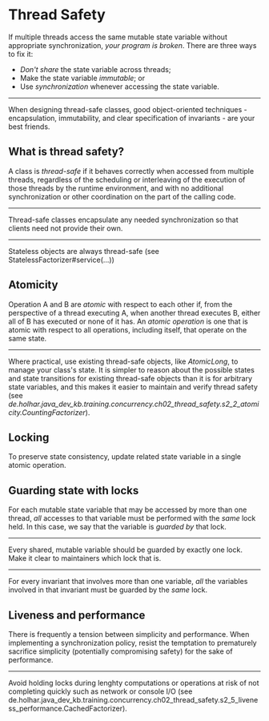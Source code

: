 # Thread Safety

If multiple threads access the same mutable state variable without appropriate synchronization, *your program is 
broken*.
There are three ways to fix it:

* *Don't share* the state variable across threads;
* Make the state variable *immutable*; or
* Use *synchronization* whenever accessing the state variable.

----
When designing thread-safe classes, good object-oriented techniques - encapsulation, immutability, and clear 
specification of invariants - are your best friends.

## What is thread safety?

A class is *thread-safe* if it behaves correctly when accessed from multiple threads, regardless of the scheduling 
or interleaving of the execution of those threads by the runtime environment, and with no additional synchronization 
or other coordination on the part of the calling code.

----

Thread-safe classes encapsulate any needed synchronization so that clients need not provide their own.

----

Stateless objects are always thread-safe (see StatelessFactorizer#service(...))

## Atomicity

Operation A and B are *atomic* with respect to each other if, from the perspective of a thread executing A, when 
another thread executes B, either all of B has executed or none of it has.
An *atomic operation* is one that is atomic with respect to all operations, including itself, that operate on the 
same state.

----

Where practical, use existing thread-safe objects, like *AtomicLong*, to manage your class's state.
It is simpler to reason about the possible states and state transitions for existing thread-safe objects than it is 
for arbitrary state variables, and this makes it easier to maintain and verify thread safety (see *de.holhar.java_dev_kb.training.concurrency.ch02_thread_safety.s2_2_atomicity.CountingFactorizer*).

## Locking

To preserve state consistency, update related state variable in a single atomic operation.

## Guarding state with locks

For each mutable state variable that may be accessed by more than one thread, *all* accesses to that variable must 
be performed with the *same* lock held.
In this case, we say that the variable is *guarded by* that lock.

----

Every shared, mutable variable should be guarded by exactly one lock.
Make it clear to maintainers which lock that is.

----

For every invariant that involves more than one variable, *all* the variables involved in that invariant must be 
guarded by the *same* lock.

## Liveness and performance

There is frequently a tension between simplicity and performance.
When implementing a synchronization policy, resist the temptation to prematurely sacrifice simplicity (potentially 
compromising safety) for the sake of performance.

----

Avoid holding locks during lenghty computations or operations at risk of not completing quickly such as network or 
console I/O (see de.holhar.java_dev_kb.training.concurrency.ch02_thread_safety.s2_5_liveness_performance.CachedFactorizer).
